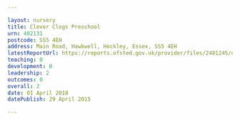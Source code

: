 ```yaml
---

layout: nursery
title: Clever Clogs Preschool
urn: 402131
postcode: SS5 4EH
address: Main Road, Hawkwell, Hockley, Essex, SS5 4EH
latestReportUrl: https://reports.ofsted.gov.uk/provider/files/2481245/urn/402131.pdf
teaching: 0
development: 0
leadership: 2
outcomes: 0
overall: 2
date: 01 April 2018 
datePublish: 29 April 2015

---
```


